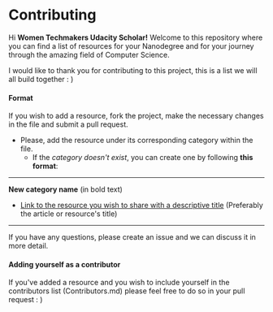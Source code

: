 # Contributing

Hi **Women Techmakers Udacity Scholar!** Welcome to this repository where you can find a list of resources for your Nanodegree and for your journey through the amazing field of Computer Science. 

I would like to thank you for contributing to this project, this is a list we will all build together : )

#### Format

If you wish to add a resource, fork the project, make the necessary changes in the file and submit a pull request.

- Please, add the resource under its corresponding category within the file. 
    - If the *category doesn't exist*, you can create one by following **this format**:
       
---
       
**New category name** (in bold text)

- [Link to the resource you wish to share with a descriptive title](#) (Preferably the article or resource's title)

---

If you have any questions, please create an issue and we can discuss it in more detail.

#### Adding yourself as a contributor

If you've added a resource and you wish to include yourself in the contributors list (Contributors.md) please feel free to do so in your pull request : )
